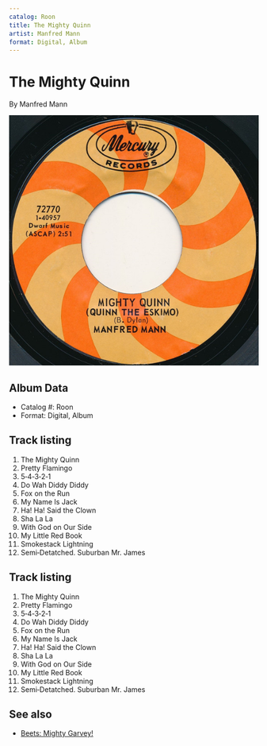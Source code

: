 ```yaml
---
catalog: Roon
title: The Mighty Quinn
artist: Manfred Mann
format: Digital, Album
---
```


# The Mighty Quinn

By Manfred Mann

![](../../assets/albumcovers/Manfred_Mann-The_Mighty_Quinn.png)

## Album Data

- Catalog #: Roon
- Format: Digital, Album


## Track listing


1. The Mighty Quinn
2. Pretty Flamingo
3. 5‐4‐3‐2‐1
4. Do Wah Diddy Diddy
5. Fox on the Run
6. My Name Is Jack
7. Ha! Ha! Said the Clown
8. Sha La La
9. With God on Our Side
10. My Little Red Book
11. Smokestack Lightning
12. Semi‐Detatched. Suburban Mr. James


## Track listing


1. The Mighty Quinn
2. Pretty Flamingo
3. 5‐4‐3‐2‐1
4. Do Wah Diddy Diddy
5. Fox on the Run
6. My Name Is Jack
7. Ha! Ha! Said the Clown
8. Sha La La
9. With God on Our Side
10. My Little Red Book
11. Smokestack Lightning
12. Semi‐Detatched. Suburban Mr. James


## See also

- [Beets: Mighty Garvey!](../../Beets/Manfred_Mann/Mighty_Garvey!.md)
